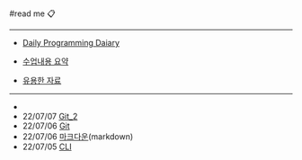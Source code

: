 #read me 📋

---

- [Daily Programming Daiary](DPD_DailyProgrammingDiary/README)
- [수업내용 요약](KDT_Fullstack_Cousre_Summary_(for_upload).md)

- [유용한 자료](useful_info/README)

___



- 
- 22/07/07 [Git_2](TIL_Git_2)
- 22/07/06 [Git](TIL_Git.md)
- 22/07/06 [마크다운](TIL_markdown.md)(markdown)
- 22/07/05 [CLI](TIL_CLI.md)
